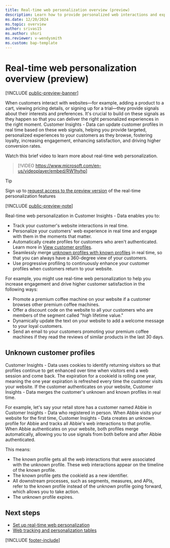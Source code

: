 ```yaml
---
title: Real-time web personalization overview (preview)
description: Learn how to provide personalized web interactions and experiences in real time with Customer Insights - Data.
ms.date: 12/20/2024
ms.topic: overview
author: srivas15
ms.author: shsri
ms.reviewer: v-wendysmith
ms.custom: bap-template
---
```


# Real-time web personalization overview (preview)

[!INCLUDE [public-preview-banner](includes/public-preview-banner.md)]

When customers interact with websites&mdash;for example, adding a product to a cart, viewing pricing details, or signing up for a trial&mdash;they provide signals about their interests and preferences. It's crucial to build on these signals as they happen so that you can deliver the right personalized experiences in the right moment. Customer Insights - Data can update customer profiles in real time based on these web signals, helping you provide targeted, personalized experiences to your customers as they browse, fostering loyalty, increasing engagement, enhancing satisfaction, and driving higher conversion rates.

Watch this brief video to learn more about real-time web personalization.

> [!VIDEO https://www.microsoft.com/en-us/videoplayer/embed/RW1hyhp]

> [!TIP]
> Sign up to [request access to the preview version](https://forms.office.com/r/TJEE62xTD3) of the real-time personalization features

[!INCLUDE [public-preview-note](includes/public-preview-note.md)]

Real-time web personalization in Customer Insights - Data enables you to:

- Track your customer's website interactions in real time.
- Personalize your customers' web experience in real time and engage with them in the moments that matter.
- Automatically create profiles for customers who aren't authenticated. Learn more in [View customer profiles](customer-profiles.md#known-and-unknown-customers).
- Seamlessly merge [unknown profiles with known profiles](#unknown-customer-profiles) in real time, so that you can always have a 360-degree view of your customers.
- Use progressive profiling to continuously enhance your customer profiles when customers return to your website.

For example, you might use real-time web personalization to help you increase engagement and drive higher customer satisfaction in the following ways:

- Promote a premium coffee machine on your website if a customer browses other premium coffee machines.
- Offer a discount code on the website to all your customers who are members of the segment called "high lifetime value."
- Dynamically update the text on your website to add a welcome message to your loyal customers.
- Send an email to your customers promoting your premium coffee machines if they read the reviews of similar products in the last 30 days.

## Unknown customer profiles

Customer Insights - Data uses cookies to identify returning visitors so that profiles continue to get enhanced over time when visitors end a web session and come back. The expiration for a cookieId is rolling one year, meaning the one year expiration is refreshed every time the customer visits your website. If the customer authenticates on your website, Customer Insights - Data merges the customer's unknown and known profiles in real time.

For example, let's say your retail store has a customer named Abbie in Customer Insights - Data who registered in person. When Abbie visits your website for the first time, Customer Insights - Data creates an unknown profile for Abbie and tracks all Abbie's web interactions to that profile. When Abbie authenticates on your website, both profiles merge automatically, allowing you to use signals from both before and after Abbie authenticated.

This means:

- The known profile gets all the web interactions that were associated with the unknown profile. These web interactions appear on the timeline of the known profile.
- The known profile gets the cookieId as a new identifier.
- All downstream processes, such as segments, measures, and APIs, refer to the known profile instead of the unknown profile going forward, which allows you to take action.
- The unknown profile expires.

## Next steps

- [Set up real-time web personalization](real-time-web-personalization.md)
- [Web tracking and personalization tables](tables.md#real-time-web-personalization-tables-preview)

[!INCLUDE [footer-include](includes/footer-banner.md)]

